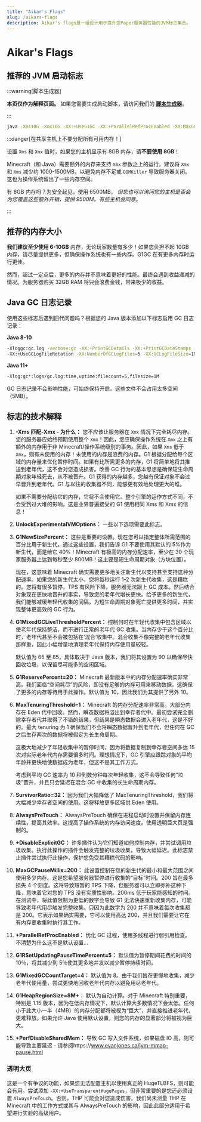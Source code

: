 ```yaml
---
title: "Aikar's Flags"
slug: /aikars-flags
description: Aikar's flags是一组设计用于提升您Paper服务器性能的JVM标志集合。
---
```


# Aikar's Flags

## 推荐的 JVM 启动标志

:::warning[脚本生成器]

**本页仅作为解释页面。** 如果您需要生成启动脚本，请访问我们的 **[脚本生成器](https://flags.sh/)**。

:::

```bash
java -Xms10G -Xmx10G -XX:+UseG1GC -XX:+ParallelRefProcEnabled -XX:MaxGCPauseMillis=200 -XX:+UnlockExperimentalVMOptions -XX:+DisableExplicitGC -XX:+AlwaysPreTouch -XX:G1NewSizePercent=30 -XX:G1MaxNewSizePercent=40 -XX:G1HeapRegionSize=8M -XX:G1ReservePercent=20 -XX:G1HeapWastePercent=5 -XX:G1MixedGCCountTarget=4 -XX:InitiatingHeapOccupancyPercent=15 -XX:G1MixedGCLiveThresholdPercent=90 -XX:G1RSetUpdatingPauseTimePercent=5 -XX:SurvivorRatio=32 -XX:+PerfDisableSharedMem -XX:MaxTenuringThreshold=1 -Dusing.aikars.flags=https://mcflags.emc.gs -Daikars.new.flags=true -jar paper.jar --nogui
```

:::danger[在共享主机上不要分配所有可用内存！]

设置 `Xms` 和 `Xmx` 值时，如果您的主机显示有 8GB 内存，请**不要使用 8GB**！

Minecraft（和 Java）需要额外的内存来支持 `Xmx` 参数之上的运行。建议将 `Xmx` 和 `Xms` 减少约 1000-1500MB，以避免内存不足或 `OOMKiller` 导致服务器关闭。这也为操作系统留出了一些内存空间。

有 8GB 内存吗？为安全起见，使用 6500MB。
_但您也可以询问您的主机是否会为您覆盖这些额外开销，提供 9500M。有些主机会同意。_

:::

## 推荐的内存大小

**我们建议至少使用 6-10GB** 内存，无论玩家数量有多少！如果您负担不起 10GB 内存，请尽量提供更多，但确保操作系统也有一些内存。G1GC 在有更多内存时运行更佳。

然而，超过一定点后，更多的内存并不意味着更好的性能。最终会遇到收益递减的情况。为服务器购买 32GB RAM 将只会浪费金钱，带来极少的收益。

## Java GC 日志记录

使用这些标志后遇到旧代问题吗？根据您的 Java 版本添加以下标志启用 GC 日志记录：

**Java 8-10**

```bash
-Xloggc:gc.log -verbose:gc -XX:+PrintGCDetails -XX:+PrintGCDateStamps -XX:+PrintGCTimeStamps
-XX:+UseGCLogFileRotation -XX:NumberOfGCLogFiles=5 -XX:GCLogFileSize=1M
```

**Java 11+**

```bash
-Xlog:gc*:logs/gc.log:time,uptime:filecount=5,filesize=1M
```

GC 日志记录不会影响性能，可始终保持开启。这些文件不会占用太多空间（5MB）。

## 标志的技术解释

1. **-Xms 匹配-Xmx - 为什么：** 您不应该让服务器在 `Xmx` 情况下完全耗尽内存。您的服务器应始终预期使用整个 `Xmx`！因此，您应确保操作系统在 `Xmx` 之上有额外的内存用于非 Minecraft/操作系统级别的事务。因此，如果 `Xms` 低于 `Xmx`，则有未使用的内存！未使用的内存是浪费的内存。G1 根据分配给每个区域的内存量来优化暂停时间。如果有比所需更多的内存，G1 将简单地将其推送到老年代，这不会对您造成损害。改善 GC 行为的基本思想是确保短生命周期对象年轻死去，从不被晋升。G1 获得的内存越多，您越有保证对象不会过早晋升到老年代。G1 与以往的收集器不同，能够更有效地处理更大的堆。

   如果不需要分配给它的内存，它将不会使用它。整个引擎的运作方式不同，不会受到过大堆的影响，这是业界普遍接受的 G1 使用相同 Xms 和 Xmx 的信息！

2. **UnlockExperimentalVMOptions：** 一些以下选项需要此标志。

3. **G1NewSizePercent：** 这些是重要的设置。现在您可以指定整体所需范围的百分比用于新生代。通过这些设置，我们告诉 G1 不要使用其默认的 5%作为新生代，而是给它 40%！Minecraft 有极高的内存分配速率，至少在 30 个玩家服务器上达到每秒至少 800MB！这主要是短生命周期对象（方块位置）。

   现在，这意味着 Minecraft 确实需要更多地关注新生代以支持甚至支持这种分配速率。如果您的新生代太小，您将每秒运行 1-2 次新生代收集，这是糟糕的。您将有很多暂停，TPS 有风险下降，服务器无法跟上 GC 成本。然后结合对象现在更快地晋升的事实，导致您的老年代增长更快。给予更多的新生代，我们能够减缓年轻代收集的间隔，为短生命周期对象死亡提供更多时间，并实现整体更高效的 GC 行为。

4. **G1MixedGCLiveThresholdPercent：** 控制何时在年轻代收集中包含区域以使老年代保持整洁，而不进行正常的老年代 GC 收集。当内存少于这个百分比时，老年代甚至不会被包括在‘混合’收集中。混合收集不像完整的老年代收集那样重，因此小幅增量地清理老年代保持内存使用量较轻。

   默认值为 65 至 85，具体取决于 Java 版本，我们将其设置为 90 以确保尽快回收垃圾，以保留尽可能多的空闲区域。

5. **G1ReservePercent=20：** Minecraft 最新版本中的内存分配速率确实非常高。我们面临“空间耗尽”的风险，即没有足够的内存可用来移动数据。这确保了更多的内存等待用于此操作。默认值为 10，因此我们为其提供了另外 10。

6. **MaxTenuringThreshold=1：** Minecraft 的内存分配速率非常高。大部分内存在 Eden 代中回收。然而，瞬态数据将溢出到幸存者代中。最初尝试完全删除幸存者代并取得了不错的结果，但结果是瞬态数据会进入老年代，这是不好的。最大 tenuring 为 1 确保我们不会将瞬态数据晋升到老年代，但任何在 GC 之后生存两次的数据将被假定为长生命周期。

   这极大地减少了年轻收集中的暂停时间，因为将数据复制到幸存者空间多达 15 次对实际老年代内存需要很多时间。理想情况下，GC 引擎应跟踪对象的平均年龄并更快地使数据成为老年，但这不是其工作方式。

   考虑到平均 GC 速率为 10 秒到数分钟每次年轻收集，这不会导致任何“垃圾”晋升，并且只会延迟在混合 GC 中收集的长生命周期内存。

7. **SurvivorRatio=32：** 因为我们大幅降低了 MaxTenuringThreshold，我们将大幅减少幸存者空间的使用。这将释放更多区域供 Eden 使用。

8. **AlwaysPreTouch：** AlwaysPreTouch 确保在进程启动时设置并保留内存连续性，提高其效率。这提高了操作系统的内存访问速度。使用透明巨大页是强制的。

9. **+DisableExplicitGC：** 许多插件认为它们知道如何控制内存，并尝试调用垃圾收集。执行此操作的插件会触发完整的垃圾收集，导致大幅延迟。此标志禁止插件尝试执行此操作，保护您免受其糟糕代码的影响。

10. **MaxGCPauseMillis=200：** 此设置控制在您的新生代的最小和最大范围之间使用多少内存。这是您希望服务器暂停进行收集的“目标”时间。200 旨在最多损失 4 个刻度。这将导致短暂的 TPS 下降，但服务器可以立即弥补这种下降，意味着它对您的 TPS 没有实质性影响。200ms 低于玩家能感知的时间。在测试中，将此值限制为更低的数字会导致 G1 无法快速重新收集内存，可能导致老年代用尽触发完整收集。只因为此数字为 200 并不意味着每次收集都是 200。它表示如果确实需要，它可以使用高达 200，并且我们需要让它在有内存要收集时执行其工作。

11. **+ParallelRefProcEnabled：** 优化 GC 过程，使用多线程进行弱引用检查。不清楚为什么这不是默认设置...

12. **G1RSetUpdatingPauseTimePercent=5：** 默认值为暂停期间花费的时间的 10％，将其减少到 5％使其更多地并发以减少暂停持续时间。

13. **G1MixedGCCountTarget=4：** 默认值为 8。由于我们旨在更慢地收集，减少老年代使用量，尝试更快地回收老年代内存以避免用尽老年代。

14. **G1HeapRegionSize=8M+：** 默认为自动计算。对于 Minecraft 特别重要，特别是 1.15 版本，因为在低内存情况下，默认计算大多数情况下会太低。任何小于此大小一半（4MB）的内存分配都将被视为“巨大”，并直接推进老年代，更难释放。如果允许 Java 使用默认设置，则您的内存的显著部分将被视为巨大。

15. **+PerfDisableSharedMem：** 导致 GC 写入文件系统，如果磁盘 IO 高，则可能导致主要延迟 - 请参阅https://www.evanjones.ca/jvm-mmap-pause.html

### 透明大页

这是一个有争议的功能，如果您无法配置主机以使用真正的 HugeTLBFS，则可能会有用。尝试添加 `-XX:+UseTransparentHugePages`，但非常重要的是您还必须设置 `AlwaysPreTouch`。否则，THP 可能会对您造成伤害。我们尚未测量 THP 在 Minecraft 中的工作方式或其与 AlwaysPreTouch 的影响，因此此部分适用于希望进行实验的高级用户。

